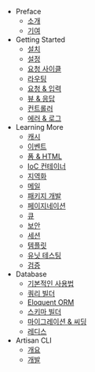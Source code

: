 - Preface
    - [소개](/docs/introduction)
    - [기여](/docs/contributing)
- Getting Started
    - [설치](/docs/installation)
    - [설정](/docs/configuration)
    - [요청 사이클](/docs/lifecycle)
    - [라우팅](/docs/routing)
    - [요청 & 입력](/docs/requests)
    - [뷰 & 응답](/docs/responses)
    - [컨트롤러](/docs/controllers)
    - [에러 & 로그](/docs/errors)
- Learning More
    - [캐시](/docs/cache)
    - [이벤트](/docs/events)
    - [폼 & HTML](/docs/html)
    - [IoC 컨테이너](/docs/ioc)
    - [지역화](/docs/localization)
    - [메일](/docs/mail)
    - [패키지 개발](/docs/packages)
    - [페이지네이션](/docs/pagination)
    - [큐](/docs/queues)
    - [보안](/docs/security)
    - [세션](/docs/session)
    - [템플릿](/docs/templates)
    - [유닛 테스팅](/docs/testing)
    - [검증](/docs/validation)
- Database
    - [기본적인 사용법](/docs/database)
    - [쿼리 빌더](/docs/queries)
    - [Eloquent ORM](/docs/eloquent)
    - [스키마 빌더](/docs/schema)
    - [마이그레이션 & 씨딩](/docs/migrations)
    - [레디스](/docs/redis)
- Artisan CLI
    - [개요](/docs/artisan)
    - [개발](/docs/commands)